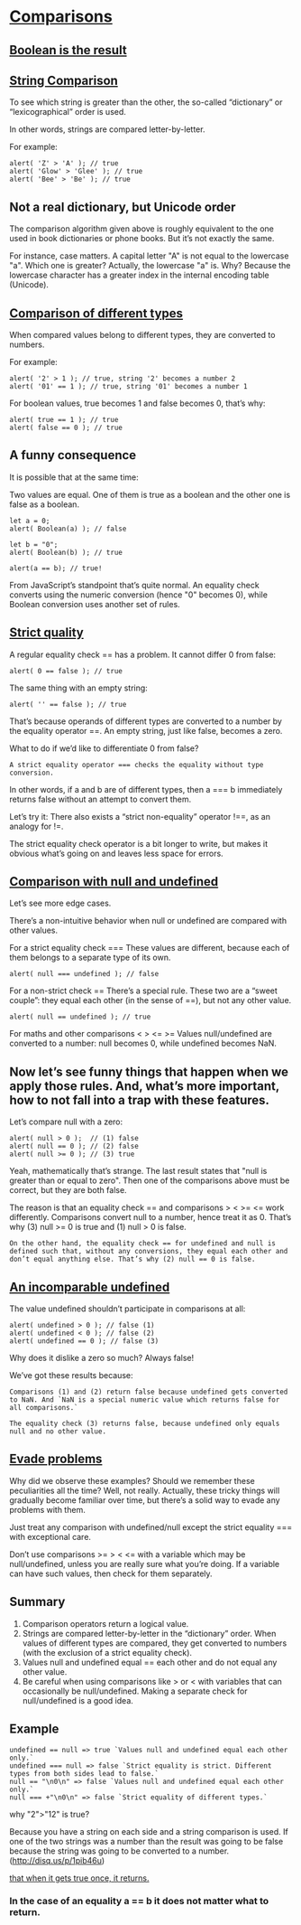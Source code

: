# [Comparisons](https://javascript.info/comparison)

## [Boolean is the result](https://javascript.info/comparison#boolean-is-the-result)

## [String Comparison](https://javascript.info/comparison#string-comparison)

To see which string is greater than the other, the so-called “dictionary” or “lexicographical” order is used.

In other words, strings are compared letter-by-letter.

For example:

	alert( 'Z' > 'A' ); // true
	alert( 'Glow' > 'Glee' ); // true
	alert( 'Bee' > 'Be' ); // true

## Not a real dictionary, but Unicode order
The comparison algorithm given above is roughly equivalent to the one used in book dictionaries or phone books. But it’s not exactly the same.

For instance, case matters. A capital letter "A" is not equal to the lowercase "a". Which one is greater? Actually, the lowercase "a" is. Why? Because the lowercase character has a greater index in the internal encoding table (Unicode).

## [Comparison of different types](https://javascript.info/comparison#comparison-of-different-types)

When compared values belong to different types, they are converted to numbers.

For example:

	alert( '2' > 1 ); // true, string '2' becomes a number 2
	alert( '01' == 1 ); // true, string '01' becomes a number 1

For boolean values, true becomes 1 and false becomes 0, that’s why:

	alert( true == 1 ); // true
	alert( false == 0 ); // true

## A funny consequence

It is possible that at the same time:

Two values are equal.
One of them is true as a boolean and the other one is false as a boolean.

	let a = 0;
	alert( Boolean(a) ); // false

	let b = "0";
	alert( Boolean(b) ); // true

	alert(a == b); // true!

From JavaScript’s standpoint that’s quite normal. An equality check converts using the numeric conversion (hence "0" becomes 0), while Boolean conversion uses another set of rules.

## [Strict quality](https://javascript.info/comparison#strict-equality)

A regular equality check == has a problem. It cannot differ 0 from false:

	alert( 0 == false ); // true

The same thing with an empty string:

	alert( '' == false ); // true

That’s because operands of different types are converted to a number by the equality operator ==. An empty string, just like false, becomes a zero.

What to do if we’d like to differentiate 0 from false?

`A strict equality operator === checks the equality without type conversion.`

In other words, if a and b are of different types, then a === b immediately returns false without an attempt to convert them.

Let’s try it:
There also exists a “strict non-equality” operator !==, as an analogy for !=.

The strict equality check operator is a bit longer to write, but makes it obvious what’s going on and leaves less space for errors.

## [Comparison with null and undefined](https://javascript.info/comparison#comparison-with-null-and-undefined)

Let’s see more edge cases.

There’s a non-intuitive behavior when null or undefined are compared with other values.

For a strict equality check ===
These values are different, because each of them belongs to a separate type of its own.

	alert( null === undefined ); // false

For a non-strict check ==
There’s a special rule. These two are a “sweet couple”: they equal each other (in the sense of ==), but not any other value.

	alert( null == undefined ); // true

For maths and other comparisons < > <= >=
Values null/undefined are converted to a number: null becomes 0, while undefined becomes NaN.

## Now let’s see funny things that happen when we apply those rules. And, what’s more important, how to not fall into a trap with these features.

Let’s compare null with a zero:

	alert( null > 0 );  // (1) false
	alert( null == 0 ); // (2) false
	alert( null >= 0 ); // (3) true

Yeah, mathematically that’s strange. The last result states that "null is greater than or equal to zero". Then one of the comparisons above must be correct, but they are both false.

The reason is that an equality check == and comparisons > < >= <= work differently. Comparisons convert null to a number, hence treat it as 0. That’s why (3) null >= 0 is true and (1) null > 0 is false.

`On the other hand, the equality check == for undefined and null is defined such that, without any conversions, they equal each other and don’t equal anything else. That’s why (2) null == 0 is false.`

## [An incomparable undefined](https://javascript.info/comparison#an-incomparable-undefined)

The value undefined shouldn’t participate in comparisons at all:

	alert( undefined > 0 ); // false (1)
	alert( undefined < 0 ); // false (2)
	alert( undefined == 0 ); // false (3)

Why does it dislike a zero so much? Always false!

We’ve got these results because:

	Comparisons (1) and (2) return false because undefined gets converted to NaN. And `NaN is a special numeric value which returns false for all comparisons.`

	The equality check (3) returns false, because undefined only equals null and no other value.


## [Evade problems](https://javascript.info/comparison#evade-problems)

Why did we observe these examples? Should we remember these peculiarities all the time? Well, not really. Actually, these tricky things will gradually become familiar over time, but there’s a solid way to evade any problems with them.

Just treat any comparison with undefined/null except the strict equality === with exceptional care.

Don’t use comparisons >= > < <= with a variable which may be null/undefined, unless you are really sure what you’re doing. If a variable can have such values, then check for them separately.

## Summary

1. Comparison operators return a logical value.
2. Strings are compared letter-by-letter in the “dictionary” order.
When values of different types are compared, they get converted to numbers (with the exclusion of a strict equality check).
3. Values null and undefined equal == each other and do not equal any other value.
4. Be careful when using comparisons like > or < with variables that can occasionally be null/undefined. Making a separate check for null/undefined is a good idea.

## Example

	undefined == null => true `Values null and undefined equal each other only.`
	undefined === null => false `Strict equality is strict. Different types from both sides lead to false.`
	null == "\n0\n" => false `Values null and undefined equal each other only.`
	null === +"\n0\n" => false `Strict equality of different types.`

why "2">"12" is true?

Because you have a string on each side and a string comparison is used. If one of the two strings was a number than the result was going to be false because the string was going to be converted to a number.(http://disq.us/p/1pib46u)

[that when it gets true once, it returns.](http://disq.us/p/1xcow42)

### In the case of an equality a == b it does not matter what to return.